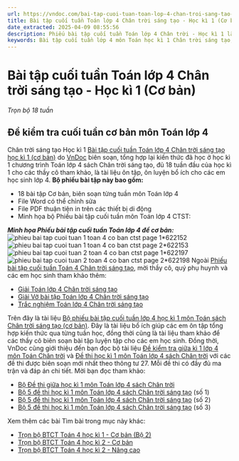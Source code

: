```yaml
---
url: https://vndoc.com/bai-tap-cuoi-tuan-toan-lop-4-chan-troi-sang-tao-hoc-ki-1-co-ban-304519
title: Bài tập cuối tuần Toán lớp 4 Chân trời sáng tạo - Học kì 1 (Cơ bản) - Trọn bộ 18 tuần - VnDoc.com
date_extracted: 2025-04-09 08:55:56
description: Phiếu bài tập cuối tuần Toán lớp 4 Chân trời - Học kì 1 là bộ tài liệu giúp các thầy cô có thể phụ đạo ôn tập cuối tuần cho các em học sinh ôn tập và rèn luyện.
keywords: Bài tập cuối tuần lớp 4 môn Toán học kì 1 Chân trời sáng tạo,Bài tập cuối tuần lớp 4 môn Toán Chân trời sáng tạo cả năm,giải Toán lớp 4,giải bài tập toán 4,bài tập toán cơ bản cuối tuần lớp 4 chân trời,Bài tập cuối tuần lớp 4 cả năm,Phiếu bài tập cuối tuần Toán lớp 4,Phiếu bài tập cuối tuần môn toán lớp 4 ctst
---
```


# Bài tập cuối tuần Toán lớp 4 Chân trời sáng tạo - Học kì 1 \(Cơ bản\)
_Trọn bộ 18 tuần_
## Đề kiểm tra cuối tuần cơ bản môn Toán lớp 4   
Chân trời sáng tạo Học kì 1
[Bài tập cuối tuần Toán lớp 4 Chân trời sáng tạo học kì 1 \(cơ bản\)](<https://vndoc.com/bai-tap-cuoi-tuan-toan-lop-4-chan-troi-sang-tao-hoc-ki-1-co-ban-304519>) do [VnDoc](<https://vndoc.com/>) biên soạn, tổng hợp lại kiến thức đã học ở học kì 1 chương trình Toán lớp 4 sách Chân trời sáng tạo, đủ 18 tuần đầu của học kì 1 cho các thầy cô tham khảo, là tài liệu ôn tập, ôn luyện bổ ích cho các em học sinh lớp 4.
**Bộ phiếu bài tập này bao gồm:**
  * 18 bài tập Cơ bản, biên soạn từng tuần môn Toán lớp 4
  * File Word có thể chỉnh sửa
  * File PDF thuận tiện in trên các thiết bị di động
  * Minh họa bộ Phiếu bài tập cuối tuần môn Toán lớp 4 CTST:

_**Minh họa Phiếu bài tập cuối tuần Toán lớp 4 đề cơ bản:**_
![phieu bai tap cuoi tuan 1 toan 4 co ban ctst page 1*622152](https://i.vdoc.vn/data/image/2024/08/15/phieu-bai-tap-cuoi-tuan-1-toan-4-co-ban-ctst-page-1.jpg)![phieu bai tap cuoi tuan 1 toan 4 co ban ctst page 2*622153](https://i.vdoc.vn/data/image/2024/08/15/phieu-bai-tap-cuoi-tuan-1-toan-4-co-ban-ctst-page-2.jpg)![phieu bai tap cuoi tuan 2 toan 4 co ban ctst page 1*622197](https://i.vdoc.vn/data/image/2024/08/15/phieu-bai-tap-cuoi-tuan-2-toan-4-co-ban-ctst-page-1.jpg)![phieu bai tap cuoi tuan 2 toan 4 co ban ctst page 2*622198](https://i.vdoc.vn/data/image/2024/08/15/phieu-bai-tap-cuoi-tuan-2-toan-4-co-ban-ctst-page-2.jpg)
Ngoài [Phiếu bài tập cuối tuần Toán 4 Chân trời sáng tạo](<https://vndoc.com/de-kiem-tra-cuoi-tuan-toan4>), mời thầy cô, quý phụ huynh và các em học sinh tham khảo thêm:
  * [Giải Toán lớp 4 Chân trời sáng tạo](<https://vndoc.com/toan-lop-4-chan-troi-sang-tao>)
  * [Giải Vở bài tập Toán lớp 4 Chân trời sáng tạo](<https://vndoc.com/vo-bai-tap-toan-lop-4-chan-troi-sang-tao>)
  * [Trắc nghiệm Toán lớp 4 Chân trời sáng tạo](<https://vndoc.com/trac-nghiem-toan-lop4>)

Trên đây là tài liệu [Bộ phiếu bài tập cuối tuần lớp 4 học kì 1 môn Toán sách Chân trời sáng tạo \(cơ bản\)](<https://vndoc.com/bai-tap-cuoi-tuan-toan-lop-4-chan-troi-sang-tao-hoc-ki-1-co-ban-304519>). Đây là tài liệu bổ ích giúp các em ôn tập tổng hợp kiến thức qua từng tuần học, đồng thời cũng là tài liệu tham khảo để các thầy cô biên soạn bài tập luyện tập cho các em học sinh. Đồng thời, VnDoc cũng giới thiệu đến bạn đọc bộ tài liệu [Đề kiểm tra giữa kì 1 lớp 4 môn Toán Chân trời](<https://vndoc.com/de-thi-giua-ki-1-lop-4-mon-toan-chan-troi>) và [Đề thi học kì 1 môn Toán lớp 4 sách Chân trời](<https://vndoc.com/de-kiem-tra-toan-lop-4-hoc-ki-1-chan-troi-sang-tao>) với các đề thi được biên soạn mới nhất theo thông tư 27. Mỗi đề thi có đầy đủ ma trận và đáp án chi tiết. Mời bạn đọc tham khảo:
  * [Bộ Đề thi giữa học kì 1 môn Toán lớp 4 sách Chân trời](<https://vndoc.com/bo-de-thi-giua-hoc-ki-1-mon-toan-lop-4-sach-chan-troi-sang-tao-305065>)
  * [Bộ 5 đề thi học kì 1 môn Toán lớp 4 sách Chân trời sáng tạo](<https://vndoc.com/bo-5-de-thi-hoc-ki-1-mon-toan-lop-4-sach-chan-troi-sang-tao-311500>) \(số 1\)
  * [Bộ 5 đề thi học kì 1 môn Toán lớp 4 sách Chân trời sáng tạo](<https://vndoc.com/bo-5-de-thi-hoc-ki-1-mon-toan-lop-4-sach-chan-troi-sang-tao-so-2-312697>) \(số 2\)
  * [Bộ 5 đề thi học kì 1 môn Toán lớp 4 sách Chân trời sáng tạo](<https://vndoc.com/bo-5-de-thi-hoc-ki-1-mon-toan-lop-4-sach-chan-troi-sang-tao-so-3-312732>) \(số 3\)

Xem thêm các bài Tìm bài trong mục này khác:
  * [Trọn bộ BTCT Toán 4 học kì 1 - Cơ bản \(Bộ 2\)](</bai-tap-cuoi-tuan-toan-lop-4-chan-troi-sang-tao-hoc-ki-1-bo-2-co-ban-328665>)
  * [Trọn bộ BTCT Toán 4 học kì 2 - Cơ bản](</bai-tap-cuoi-tuan-toan-lop-4-chan-troi-sang-tao-hoc-ki-2-co-ban-332841>)
  * [Trọn bộ BTCT Toán 4 học kì 2 - Nâng cao](</bai-tap-cuoi-tuan-toan-lop-4-chan-troi-sang-tao-hoc-ki-2-nang-cao-332846>)

